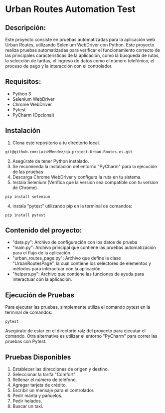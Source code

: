 # Urban Routes Automation Test

## Descripción: 
Este proyecto consiste en pruebas automatizadas para la aplicación web Urban Routes, utilizando Selenium WebDriver con Python. Este proyecto realiza pruebas automatizadas para verificar el funcionamiento correcto de las principales caracteristicas de la aplicación, como la búsqueda de rutas, la selección de tarifas, el ingreso de datos como el número telefónico, el proceso de pago y la interacción con el controlador.

## Requisitos:
- Python 3
- Selenium WebDriver
- Chrome WebDriver
- Pytest
- PyCharm (Opcional)

## Instalación
1. Clona este repositorio a tu directorio local.
```
git@github.com:LuisMMendez/qa-project-Urban-Routes-es.git
```
2. Asegúrate de tener Python instalado.
3. Se recomienda la instalación del entorno "PyCharm" para la ejecución de las pruebas
4. Descarga Chrome WebDriver y configura la ruta en tu sistema.
5. Instala Selenium (Verifica que la version sea compatible con tu version de Chrome)
```
pip install selenium
```
4. instala "pytest" utilizando pip en la terminal de comandos:
```
pip install pytest
```

## Contenido del proyecto:
- "data.py": Archivo de configuración con los datos de prueba
- "main.py": Archivo principal que contiene las pruebas automatización para el flujo de la aplicación.
- "urban_routes_page.py": Archivo que define la clase "UrbanRoutesPage", la cual contiene los selectores de elementos y métodos para interactuar con la aplicación.
- "helpers.py": Archivo que contiene las funciones de ayuda para interactuar con la aplicación.
## Ejecución de Pruebas
Para ejecutar las pruebas, simplemente utiliza el comando pytest en la terminal de comandos:
```
pytest
```
Asegúrate de estar en el directorio raíz del proyecto para ejecutar el comando.
Otra alternativa es utilizar el entorno "PyCharm" para correr las pruebas con Pytest.

## Pruebas Disponibles
 1. Establecer las direcciones de origen y destino.
 2. Seleccionar la tarifa "Comfort".
 3. Rellenar el número de teléfono.
 4. Agregar tarjeta de crédito.
 5. Escribir un mensaje para el controlador.
 6. Pedir manta y pañuelos.
 7. Pedir helados.
 8. Buscar un taxi.